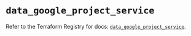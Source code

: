 # `data_google_project_service`

Refer to the Terraform Registry for docs: [`data_google_project_service`](https://registry.terraform.io/providers/hashicorp/google/6.6.0/docs/data-sources/project_service).
